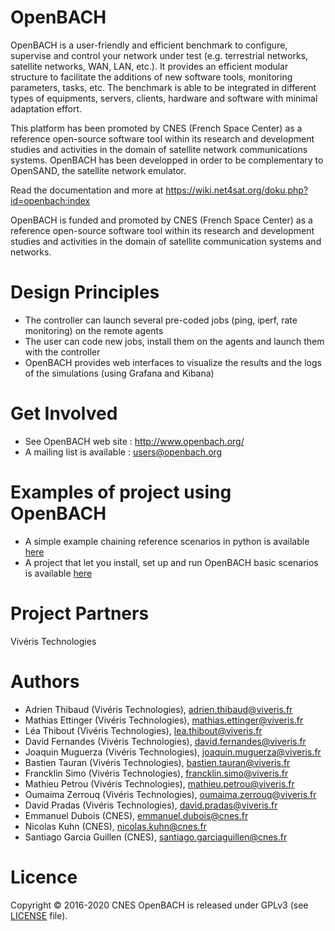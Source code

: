 OpenBACH
========

OpenBACH is a user-friendly and efficient benchmark to configure, supervise and control your network under test (e.g. terrestrial networks, satellite networks, WAN, LAN, etc.). It provides an efficient modular structure to facilitate the additions of new software tools, monitoring parameters, tasks, etc. The benchmark is able to be integrated in different types of equipments, servers, clients, hardware and software with minimal adaptation effort.

This platform has been promoted by CNES (French Space Center) as a reference open-source software tool within its research and development studies and activities in the domain of satellite network communications systems. OpenBACH has been developped in order to be complementary to OpenSAND, the satellite network emulator.

Read the documentation and more at https://wiki.net4sat.org/doku.php?id=openbach:index

OpenBACH is funded and promoted by CNES (French Space Center) as a reference open-source software tool within its research and development studies and activities in the domain of satellite communication systems and networks.

Design Principles
=================

   * The controller can launch several pre-coded jobs (ping, iperf, rate monitoring) on the remote agents
   * The user can code new jobs, install them on the agents and launch them with the controller
   * OpenBACH provides web interfaces to visualize the results and the logs of the simulations (using Grafana and Kibana)

Get Involved
============

*  See OpenBACH web site : http://www.openbach.org/
*  A mailing list is available : users@openbach.org

Examples of project using OpenBACH
=======
*  A simple example chaining reference scenarios in python is available [here](https://forge.net4sat.org/openbach/openbach-extra/tree/master/executors/examples)
*  A project that let you install, set up and run OpenBACH basic scenarios is available [here](https://forge.net4sat.org/kuhnn/openbach-example-simple)

Project Partners
=======
Vivéris Technologies

Authors
=======
*  Adrien Thibaud      (Vivéris Technologies),      adrien.thibaud@viveris.fr
*  Mathias Ettinger    (Vivéris Technologies),      mathias.ettinger@viveris.fr
*  Léa Thibout         (Vivéris Technologies),      lea.thibout@viveris.fr
*  David Fernandes     (Vivéris Technologies),      david.fernandes@viveris.fr
*  Joaquin Muguerza    (Vivéris Technologies),      joaquin.muguerza@viveris.fr
*  Bastien Tauran      (Vivéris Technologies),      bastien.tauran@viveris.fr
*  Francklin Simo      (Vivéris Technologies),      francklin.simo@viveris.fr
*  Mathieu Petrou      (Vivéris Technologies),      mathieu.petrou@viveris.fr
*  Oumaima Zerrouq     (Vivéris Technologies),      oumaima.zerrouq@viveris.fr
*  David Pradas        (Vivéris Technologies),      david.pradas@viveris.fr
*  Emmanuel Dubois     (CNES),                      emmanuel.dubois@cnes.fr
*  Nicolas Kuhn        (CNES),                      nicolas.kuhn@cnes.fr 
*  Santiago Garcia Guillen (CNES),                  santiago.garciaguillen@cnes.fr

Licence
=======
Copyright © 2016-2020 CNES
OpenBACH is released under GPLv3 (see [LICENSE](LICENSE.md) file).
